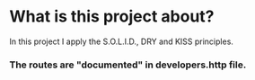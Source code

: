 # What is this project about?

In this project I apply the S.O.L.I.D., DRY and KISS principles.


### The routes are "documented" in developers.http file.